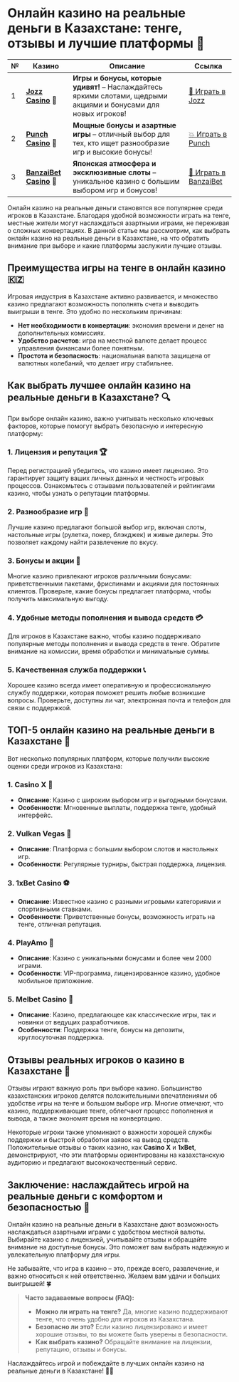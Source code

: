 # Онлайн казино на реальные деньги в Казахстане: тенге, отзывы и лучшие платформы 🎰
| №  | Казино                                             | Описание                                                                                                                                           | Ссылка                                                                                              |
|----|----------------------------------------------------|----------------------------------------------------------------------------------------------------------------------------------------------------|-----------------------------------------------------------------------------------------------------|
| 1  | **[Jozz Casino](https://tk435zi5i9.com/alt/jozz/registration?e8250665e216213938eeaefaf3e61c0a)** 🎉      | **Игры и бонусы, которые удивят!** – Наслаждайтесь яркими слотами, щедрыми акциями и бонусами для новых игроков!                                      | [🎲 Играть в Jozz](https://tk435zi5i9.com/alt/jozz/registration?e8250665e216213938eeaefaf3e61c0a)    |
| 2  | **[Punch Casino](https://betpunch1.com/d638d6d39)** 🥊            | **Мощные бонусы и азартные игры** – отличный выбор для тех, кто ищет разнообразие игр и высокие бонусы!                                              | [💥 Играть в Punch](https://betpunch1.com/d638d6d39)                                                |
| 3  | **[BanzaiBet Casino](https://bnzstr009.com/e9rVJ)** 🥋          | **Японская атмосфера и эксклюзивные слоты** – уникальное казино с большим выбором игр и бонусов!                                                     | [🎌 Играть в BanzaiBet](https://bnzstr009.com/e9rVJ)                                                |

Онлайн казино на реальные деньги становятся все популярнее среди игроков в Казахстане. Благодаря удобной возможности играть на тенге, местные жители могут наслаждаться азартными играми, не переживая о сложных конвертациях. В данной статье мы рассмотрим, как выбрать онлайн казино на реальные деньги в Казахстане, на что обратить внимание при выборе и какие платформы заслужили лучшие отзывы.

## Преимущества игры на тенге в онлайн казино 🇰🇿

Игровая индустрия в Казахстане активно развивается, и множество казино предлагают возможность пополнять счета и выводить выигрыши в тенге. Это удобно по нескольким причинам:

- **Нет необходимости в конвертации**: экономия времени и денег на дополнительных комиссиях.
- **Удобство расчетов**: игра на местной валюте делает процесс управления финансами более понятным.
- **Простота и безопасность**: национальная валюта защищена от валютных колебаний, что делает игру стабильнее.

## Как выбрать лучшее онлайн казино на реальные деньги в Казахстане? 🔍

При выборе онлайн казино, важно учитывать несколько ключевых факторов, которые помогут выбрать безопасную и интересную платформу:

### 1. Лицензия и репутация 🏆
Перед регистрацией убедитесь, что казино имеет лицензию. Это гарантирует защиту ваших личных данных и честность игровых процессов. Ознакомьтесь с отзывами пользователей и рейтингами казино, чтобы узнать о репутации платформы.

### 2. Разнообразие игр 🎲
Лучшие казино предлагают большой выбор игр, включая слоты, настольные игры (рулетка, покер, блэкджек) и живые дилеры. Это позволяет каждому найти развлечение по вкусу.

### 3. Бонусы и акции 🎁
Многие казино привлекают игроков различными бонусами: приветственными пакетами, фриспинами и акциями для постоянных клиентов. Проверьте, какие бонусы предлагает платформа, чтобы получить максимальную выгоду.

### 4. Удобные методы пополнения и вывода средств 💳
Для игроков в Казахстане важно, чтобы казино поддерживало популярные методы пополнения и вывода средств в тенге. Обратите внимание на комиссии, время обработки и минимальные суммы.

### 5. Качественная служба поддержки 📞
Хорошее казино всегда имеет оперативную и профессиональную службу поддержки, которая поможет решить любые возникшие вопросы. Проверьте, доступны ли чат, электронная почта и телефон для связи с поддержкой.

## ТОП-5 онлайн казино на реальные деньги в Казахстане 💎

Вот несколько популярных платформ, которые получили высокие оценки среди игроков из Казахстана:

### 1. **Casino X** 🎰
- **Описание**: Казино с широким выбором игр и выгодными бонусами.
- **Особенности**: Мгновенные выплаты, поддержка тенге, удобный интерфейс.
  
### 2. **Vulkan Vegas** 🌋
- **Описание**: Платформа с большим выбором слотов и настольных игр.
- **Особенности**: Регулярные турниры, быстрая поддержка, лицензия.

### 3. **1xBet Casino** ⚽
- **Описание**: Известное казино с разными игровыми категориями и спортивными ставками.
- **Особенности**: Приветственные бонусы, возможность играть на тенге, отличная репутация.

### 4. **PlayAmo** 🍒
- **Описание**: Казино с уникальными бонусами и более чем 2000 играми.
- **Особенности**: VIP-программа, лицензированное казино, удобное мобильное приложение.

### 5. **Melbet Casino** 📱
- **Описание**: Казино, предлагающее как классические игры, так и новинки от ведущих разработчиков.
- **Особенности**: Поддержка тенге, бонусы на депозиты, круглосуточная поддержка.

## Отзывы реальных игроков о казино в Казахстане 💬

Отзывы играют важную роль при выборе казино. Большинство казахстанских игроков делятся положительными впечатлениями об удобстве игры на тенге и большом выборе игр. Многие отмечают, что казино, поддерживающие тенге, облегчают процесс пополнения и вывода, а также экономят время на конвертацию.

Некоторые игроки также упоминают о важности хорошей службы поддержки и быстрой обработки заявок на вывод средств. Положительные отзывы о таких казино, как **Casino X** и **1xBet**, демонстрируют, что эти платформы ориентированы на казахстанскую аудиторию и предлагают высококачественный сервис.

## Заключение: наслаждайтесь игрой на реальные деньги с комфортом и безопасностью 🎉

Онлайн казино на реальные деньги в Казахстане дают возможность наслаждаться азартными играми с удобством местной валюты. Выбирайте казино с лицензией, учитывайте отзывы и обращайте внимание на доступные бонусы. Это поможет вам выбрать надежную и увлекательную платформу для игры.

Не забывайте, что игра в казино – это, прежде всего, развлечение, и важно относиться к ней ответственно. Желаем вам удачи и больших выигрышей! 🍀

> **Часто задаваемые вопросы (FAQ):**
> 
> - **Можно ли играть на тенге?** Да, многие казино поддерживают тенге, что очень удобно для игроков из Казахстана.
> - **Безопасно ли это?** Если казино лицензировано и имеет хорошие отзывы, то вы можете быть уверены в безопасности.
> - **Как выбрать казино?** Обращайте внимание на лицензии, репутацию, отзывы и бонусы.

Наслаждайтесь игрой и побеждайте в лучших онлайн казино на реальные деньги в Казахстане! 🎰💵

